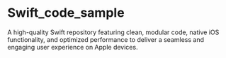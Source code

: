 # Swift_code_sample
A high-quality Swift repository  featuring clean, modular code, native iOS functionality, and optimized performance to deliver a seamless and engaging user experience on Apple devices.
